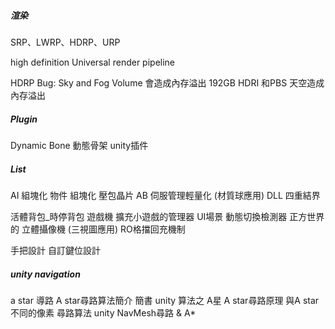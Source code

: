 ##### 渲染
SRP、LWRP、HDRP、URP

high definition
Universal
render pipeline

HDRP Bug: Sky and Fog Volume 會造成內存溢出 192GB
HDRI 和PBS 天空造成內存溢出

##### Plugin
Dynamic Bone
動態骨架 unity插件

##### List
AI 組塊化
物件 組塊化
壓包晶片
AB 伺服管理輕量化 (材質球應用)
DLL 四重結界

活體背包_時停背包
遊戲機 擴充小遊戲的管理器
UI場景 動態切換檢測器
正方世界的 立體攝像機 (三視圖應用)
RO格擋回充機制

手把設計
自訂鍵位設計

##### unity navigation 
a star 導路
A star尋路算法簡介 簡書
unity 算法之 A星
A star尋路原理
與A star不同的像素 尋路算法
unity NavMesh尋路 & A*